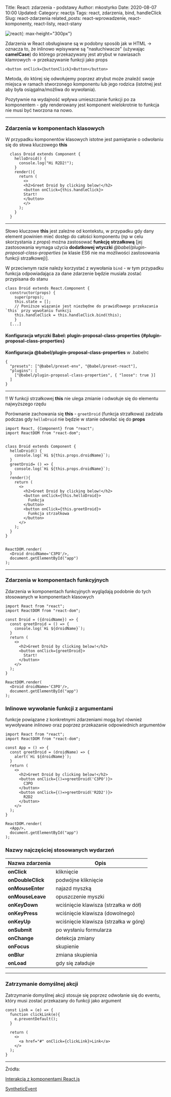 Title: React: zdarzenia - podstawy
Author: mkostyrko
Date: 2020-08-07 10:00
Updated:
Category: reactjs
Tags: react, zdarzenia, bind, handleClick
Slug: react-zdarzenia
related_posts: react-wprowadzenie, react-komponenty, react-listy, react-stany

![react](https://i0.wp.com/css-tricks.com/wp-content/uploads/2018/08/react-events.png){: max-height="300px"}

Zdarzenia w React obsługiwane są  w podobny sposób jak w HTML -> oznacza to, że inlinowo wpisywane są "nasłuchiwacze" (używając **camelCase**) do którego przekazywany jest atrybut w nawiasach klamrowych -> przekazywanie funkcji jako props

    <button onClick={buttonClick}>Button</button>

Metoda, do której się odwołujemy poprzez atrybut może znaleźć swoje miejsca w ramach stworzonego komponentu lub jego rodzica (istotnej jest aby była osiągalna/możliwa do wywołania).

Pozytywnie na wydajność wpływa umieszczanie funkcji po za komponentem - gdy renderowany jest komponent wielokrotnie to funkcja nie musi być tworzona na nowo.

---

### Zdarzenia w komponentach klasowych 

W przypadku komponentów klasowych istotne jest pamiętanie o odwołaniu się do słowa kluczowego **this**


      class Droid extends Component {
        helloDroid() {
          console.log("Hi R2D2!");
        }
        render(){
          return (
            <>
            <h2>Greet Droid by clicking below!</h2>
            <button onClick={this.handleClick}>
            Start!
            </button>
            </>
          );
        }
      }

---
Słowo kluczowe **this** jest zależne od kontekstu, w przypadku gdy dany element powinien mieć dostęp do całości komponentu (np w celu skorzystania z *props*) można zastosować **funkcję strzałkową** [jej zastosowania wymaga użycia **dodatkowej wtyczki** *@babel/plugin-proposal-class-properties* (w klasie ES6 nie ma możliwości zastosowania funkcji strzałkowej)].


W przeciwnym razie należy korzystać z wywołania `bind` - w tym przypadku funkcja odpowiadająca za dane zdarzenie będzie musiała zostać przypisana do stanu


    class Droid extends React.Component {
      constructor(props) {
        super(props);
        this.state = [];
        // Poniższe wiązanie jest niezbędne do prawidłowego przekazania `this` przy wywołaniu funkcji    
        this.handleClick = this.handleClick.bind(this);  
        }
      [...]


#### Konfiguracja wtyczki Babel: plugin-proposal-class-properties {#plugin-proposal-class-properties}

**Konfiguracja @babel/plugin-proposal-class-properties** w .babelrc 

    {
      "presets": ["@babel/preset-env", "@babel/preset-react"],
      "plugins": [
        ["@babel/plugin-proposal-class-properties", { "loose": true }]
      ]
    }


---

!! W funkcji strzałkowej **this** nie ulega zmianie i odwołuje się do elementu najwyższego rzędu


Porównanie zachowania się **this** - `greetDroid` (funkcja strzałkowa) zadziała podczas gdy `helloDroid` nie będzie w stanie odwołać się do **props**


    import React, {Component} from "react";
    import ReactDOM from "react-dom";


    class Droid extends Component {
      helloDroid() {
        console.log(`Hi ${this.props.droidName}`);
      }
      greetDroid= () => {
        console.log(`Hi ${this.props.droidName}`);
      }
      render(){
        return (
          <>
            <h2>Greet Droid by clicking below!</h2>
            <button onClick={this.helloDroid}>
              Funkcja
            </button>
            <button onClick={this.greetDroid}>
              Funkcja strzałkowa
            </button>
          </>
        );
      }
    }


    ReactDOM.render(
      <Droid droidName='C3PO'/>,
      document.getElementById("app")
    );   

---

### Zdarzenia w komponentach funkcyjnych

Zdarzenia w komponentach funkcyjnych wyglądają podobnie do tych stosowanych w komponentach klasowych


    import React from "react";
    import ReactDOM from "react-dom";

    const Droid = ({droidName}) => {
      const greetDroid = () => {
        console.log(`Hi ${droidName}`);
      }
      return (
        <>
          <h2>Greet Droid by clicking below!</h2>
          <button onClick={greetDroid}>
            Start!
          </button>
        </>
      );
    }

    ReactDOM.render(
      <Droid droidName='C3PO'/>,
      document.getElementById("app")
    );


### Inlinowe wywołanie funkcji z argumentami

funkcje powiązane z konkretnymi zdarzeniami mogą być również wywoływane *inlinowo* oraz poprzez przekazanie odpowiednich argumentów


    import React from "react";
    import ReactDOM from "react-dom";

    const App = () => {
      const greetDroid = (droidName) => {
        alert(`Hi ${droidName}`);
      }
      return (
        <>
          <h2>Greet Droid by clicking below!</h2>
          <button onClick={()=>greetDroid('C3PO')}>
            C3PO
          </button>
          <button onClick={()=>greetDroid('R2D2')}>
            R2D2
          </button>
        </>
      );
    }

    ReactDOM.render(
      <App/>,
      document.getElementById("app")
    );


### Nazwy najczęściej stosowanych wydarzeń

| Nazwa zdarzenia | Opis | 
|---|---|
| **onClick** | kliknięcie |
|**onDoubleClick**|podwójne kliknięcie|
|**onMouseEnter**| najazd myszką |
|**onMouseLeave**| opuszczenie myszki |
|**onKeyDown**| wciśnięcie klawisza (strzałka w dół) |
|**onKeyPress**| wciśnięcie klawisza (dowolnego) |
|**onKeyUp**| wciśnięcie klawisza (strzałka w górę)|
|**onSubmit**| po wysłaniu formularza|
|**onChange**| detekcja zmiany|
|**onFocus**| skupienie|
|**onBlur**| zmiana skupienia|
|**onLoad**| gdy się załaduje|


---

### Zatrzymanie domyślnej akcji

Zatrzymanie domyślnej akcji stosuje się poprzez odwołanie się do eventu, który musi zostać przekazany do funkcji jako argument


    const Link = (e) => {
      function clickLink(e){
        e.preventDefault();
      }

      return (
        <>
          <a href="#" onClick={clickLink}>Link</a>
        </>
      );
    }


---

Źródła:

[Interakcja z komponentami React.js](https://typeofweb.com/interakcja-komponentami-react-js/)

[SyntheticEvent](https://pl.reactjs.org/docs/events.html)


